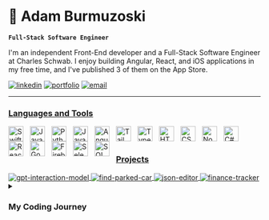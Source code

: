 # 📱 Adam Burmuzoski

**`Full-Stack Software Engineer`**

I'm an independent Front-End developer and a Full-Stack Software Engineer at Charles Schwab. I enjoy building Angular, React, and iOS applications in my free time, and I've published 3 of them on the App Store.

<p align="left">
      <a href="https://www.linkedin.com/in/adamburmuzoski/">
         <img alt="linkedin" title="Add me on LinkedIn" src="https://custom-icon-badges.demolab.com/badge/-LinkedIn-236ad3?style=for-the-badge&logoColor=white&logo=person-add"/></a>
      <a href="https://adamburmuzoski.com/">
         <img alt="portfolio" title="Portfolio" src="https://custom-icon-badges.demolab.com/badge/-Projects-%23E05D44?style=for-the-badge&logoColor=white&logo=repo"/></a>
      <a href='mailto:adamburmuzoski@gmail.com'>
         <img alt="email" title="Send me an email" src="https://custom-icon-badges.demolab.com/badge/-adamburmuzoski@gmail.com-55960c?style=for-the-badge&logo=mention&logoColor=white"/>
    
   </p>
   
  ---
  
  ### Languages and Tools
  
<img align="left" alt="Swift" width="30px" style="padding-right:10px;" src="https://cdn.jsdelivr.net/gh/devicons/devicon/icons/swift/swift-original.svg"/>
<img align="left" alt="Java" width="30px" style="padding-right:10px;" src="https://cdn.jsdelivr.net/gh/devicons/devicon/icons/java/java-original.svg" />
<img align="left" alt="Python" width="30px" style="padding-right:10px;" src="https://cdn.jsdelivr.net/gh/devicons/devicon/icons/python/python-original.svg" />
<img align="left" alt="JavaScript" width="30px" style="padding-right:10px;" src="https://cdn.jsdelivr.net/gh/devicons/devicon/icons/javascript/javascript-original.svg" />
<img align="left" alt="Angular" width="30px" style="padding-right:10px;" src="https://cdn.jsdelivr.net/gh/devicons/devicon/icons/angularjs/angularjs-plain.svg" />
<img align="left" alt="TailwindCSS" width="30px" style="padding-right:10px;" src="https://cdn.jsdelivr.net/gh/devicons/devicon/icons/tailwindcss/tailwindcss-original.svg" />
<img align="left" alt="TypeScript" width="30px" style="padding-right:10px;" src="https://cdn.jsdelivr.net/gh/devicons/devicon/icons/typescript/typescript-plain.svg" />
<img align="left" alt="HTML" width="30px" style="padding-right:10px;" src="https://cdn.jsdelivr.net/gh/devicons/devicon/icons/html5/html5-original.svg" />
<img align="left" alt="CSS" width="30px" style="padding-right:10px;" src="https://cdn.jsdelivr.net/gh/devicons/devicon/icons/css3/css3-original.svg" />
<img align="left" alt="NodeJS" width="30px" style="padding-right:10px;" src="https://cdn.jsdelivr.net/gh/devicons/devicon/icons/nodejs/nodejs-original.svg" />
<img align="left" alt="C#" width="30px" style="padding-right:10px;" src="https://cdn.jsdelivr.net/gh/devicons/devicon/icons/csharp/csharp-original.svg" />
<img align="left" alt="React" width="30px" style="padding-right:10px;" src="https://cdn.jsdelivr.net/gh/devicons/devicon/icons/react/react-original.svg" />
<img align="left" alt="Google Cloud" width="30px" style="padding-right:10px;" src="https://cdn.jsdelivr.net/gh/devicons/devicon/icons/googlecloud/googlecloud-original.svg" />
<img align="left" alt="Firebase" width="30px" style="padding-right:10px;" src="https://cdn.jsdelivr.net/gh/devicons/devicon/icons/firebase/firebase-plain.svg" />
<img align="left" alt="Selenium" width="30px" style="padding-right:10px;" src="https://cdn.jsdelivr.net/gh/devicons/devicon/icons/selenium/selenium-original.svg" />
<img align="left" alt="SQLServer" width="30px" style="padding-right:10px;" src="https://cdn.jsdelivr.net/gh/devicons/devicon/icons/microsoftsqlserver/microsoftsqlserver-plain.svg"/>
<br />

#

### Projects
<a href="https://github.com/AdamBurmuzoski/gpt-interaction-model">
  <img align="center" src="https://github-readme-stats.vercel.app/api/pin/?username=AdamBurmuzoski&repo=gpt-interaction-model&show_icons=true&theme=github_dark&cachebust=timestamp" alt="gpt-interaction-model" />
<a href="https://github.com/AdamBurmuzoski/find-parked-car">
  <img align="center" src="https://github-readme-stats.vercel.app/api/pin/?username=AdamBurmuzoski&repo=find-parked-car&show_icons=true&theme=github_dark&cachebust=timestamp" alt="find-parked-car" />
</a>
<a href="https://github.com/AdamBurmuzoski/json-editor">
  <img align="center" src="https://github-readme-stats.vercel.app/api/pin/?username=AdamBurmuzoski&repo=json-editor&show_icons=true&theme=github_dark&cachebust=timestamp" alt="json-editor" />
</a>
</a> 
<a href="https://github.com/AdamBurmuzoski/finance-tracker">
  <img align="center" src="https://github-readme-stats.vercel.app/api/pin/?username=AdamBurmuzoski&repo=finance-tracker&show_icons=true&theme=github_dark&cachebust=timestamp" alt="finance-tracker" />
</a> 



<details>
 <summary><h3>My Coding Journey</h3></summary>
      
During my final years of high school, I sought a college major that would combine my mathematical problem-solving abilities with my passion for business processes. After thorough research, I chose Computer Information Systems, which offered the perfect balance between technology and business.
My journey into software development began with C++, but it was through Java that my enthusiasm for Software Engineering truly flourished. Pursuing a degree in Computer Information Systems, I deepened my expertise in data structures, algorithms, computer architecture, and front-end design while honing my coding skills in Java, C#, and Python.
During my undergraduate studies, I discovered a passion for iOS development and quickly immersed myself in learning Swift. Within weeks, I began creating my own applications and published three apps to the App Store:
      
* [Finance Tracker](https://github.com/AdamBurmuzoski/finance-tracker) (Provides real-time market data, customizable portfolios, presented in a user-friendly experience for tracking investments.)
* [Find Parked Car](https://github.com/AdamBurmuzoski/find-parked-car) (An iOS app that helps you save and locate your car using an interactive map. Real-time location tracking, custom pins, and navigation.)
* [Buxna Finger Chooser](https://github.com/AdamBurmuzoski/buxna-finger-chooser) (Streamlines group decision-making. By having each member touch the screen. The app swiftly and fairly selects a participant, making it perfect for resolving choices or picking someone at random.) 


In my final year of university, I expanded my technical skill set by exploring Data Science with R and enhancing my database proficiency through a Database Systems course, where I advanced my knowledge of SQL. Additionally, I delved into Artificial Intelligence, gaining hands-on experience with querying and prompt engineering, further solidifying my expertise in cutting-edge technologies.
